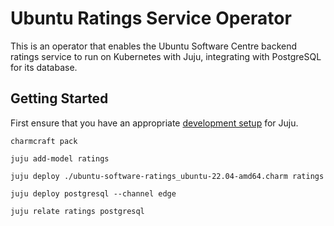 # Ubuntu Ratings Service Operator

This is an operator that enables the Ubuntu Software Centre backend ratings service to run on
Kubernetes with Juju, integrating with PostgreSQL for its database.

## Getting Started

First ensure that you have an appropriate [development setup](https://juju.is/docs/sdk/dev-setup) for Juju.

```shell
charmcraft pack

juju add-model ratings

juju deploy ./ubuntu-software-ratings_ubuntu-22.04-amd64.charm ratings

juju deploy postgresql --channel edge 

juju relate ratings postgresql
```
